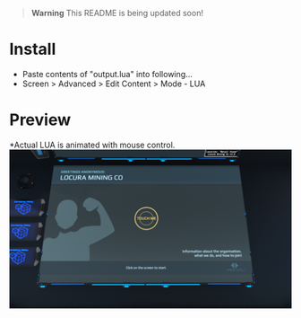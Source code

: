 > **Warning**
> This README is being updated soon!

# Install
- Paste contents of "output.lua" into following...
- Screen > Advanced > Edit Content > Mode - LUA
# Preview
*Actual LUA is animated with mouse control.
![Image of Screen](DU-Org-Info-Screen.png?raw=true)
